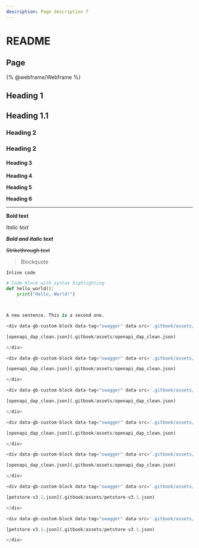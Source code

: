 ```yaml
---
description: Page description 7
---
```


# README

## Page

{% @webframe/Webframe %}



## Heading 1

## Heading 1.1

### Heading 2

### Heading 2

#### Heading 3

**Heading 4**

**Heading 5**

**Heading 6**

***

**Bold text**

_Italic text_

_**Bold and italic text**_

~~Strikethrough text~~





> Blockquote

`Inline code`

```python
# Code block with syntax highlighting
def hello_world():
    print("Hello, World!")



A new sentence. This is a second one.

<div data-gb-custom-block data-tag="swagger" data-src='.gitbook/assets/openapi_dap_clean.json' data-path='/job/{id}' data-method='get'>

[openapi_dap_clean.json](.gitbook/assets/openapi_dap_clean.json)

</div>

<div data-gb-custom-block data-tag="swagger" data-src='.gitbook/assets/openapi_dap_clean.json' data-path='/object/url' data-method='post'>

[openapi_dap_clean.json](.gitbook/assets/openapi_dap_clean.json)

</div>

<div data-gb-custom-block data-tag="swagger" data-src='.gitbook/assets/openapi_dap_clean.json' data-path='/query/{namespace}/table/{table}/data' data-method='post'>

[openapi_dap_clean.json](.gitbook/assets/openapi_dap_clean.json)

</div>

<div data-gb-custom-block data-tag="swagger" data-src='.gitbook/assets/openapi_dap_clean.json' data-path='/query/{namespace}/table' data-method='get'>

[openapi_dap_clean.json](.gitbook/assets/openapi_dap_clean.json)

</div>

<div data-gb-custom-block data-tag="swagger" data-src='.gitbook/assets/openapi_dap_clean.json' data-path='/query/{namespace}/table/{table}/schema' data-method='get'>

[openapi_dap_clean.json](.gitbook/assets/openapi_dap_clean.json)

</div>

<div data-gb-custom-block data-tag="swagger" data-src='.gitbook/assets/petstore-v3.1.json' data-path='/pets' data-method='get'>

[petstore-v3.1.json](.gitbook/assets/petstore-v3.1.json)

</div>

<div data-gb-custom-block data-tag="swagger" data-src='.gitbook/assets/petstore-v3.1.json' data-path='/pets/{petId}' data-method='get'>

[petstore-v3.1.json](.gitbook/assets/petstore-v3.1.json)

</div>
```

